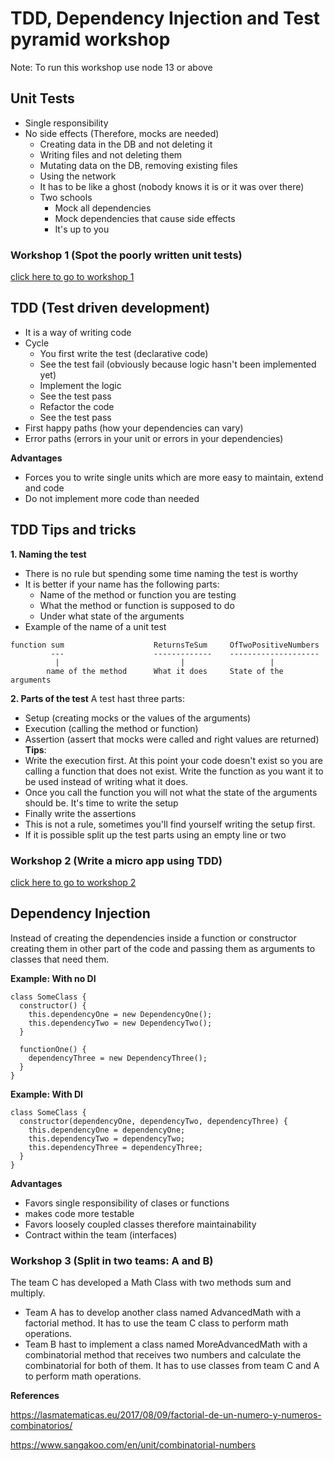 # TDD, Dependency Injection and Test pyramid workshop
Note: To run this workshop use node 13 or above

## Unit Tests
- Single responsibility
- No side effects (Therefore, mocks are needed)
  - Creating data in the DB and not deleting it
  - Writing files and not deleting them
  - Mutating data on the DB, removing existing files
  - Using the network
  - It has to be like a ghost (nobody knows it is or it was over there)
  - Two schools 
    - Mock all dependencies
    - Mock dependencies that cause side effects
    - It's up to you
### Workshop 1 (Spot the poorly written unit tests)
[click here to go to workshop 1](workshop-1/README.md)

## TDD (Test driven development)
- It is a way of writing code
- Cycle
  - You first write the test (declarative code)
  - See the test fail (obviously because logic hasn't been implemented yet)
  - Implement the logic
  - See the test pass
  - Refactor the code
  - See the test pass
- First happy paths (how your dependencies can vary)
- Error paths (errors in your unit or errors in your dependencies)

__Advantages__
- Forces you to write single units which are more easy to maintain, extend and code
- Do not implement more code than needed

## TDD Tips and tricks<br/>
__1. Naming the test__<br/>
- There is no rule but spending some time naming the test is worthy
- It is better if your name has the following parts:
  - Name of the method or function you are testing
  - What the method or function is supposed to do
  - Under what state of the arguments
- Example of the name of a unit test
```
function sum                    ReturnsTeSum     OfTwoPositiveNumbers
         ---                    -------------    --------------------
          |                           |                   |
        name of the method      What it does     State of the arguments
```

__2. Parts of the test__
A test hast three parts:
- Setup (creating mocks or the values of the arguments)
- Execution (calling the method or function)
- Assertion (assert that mocks were called and right values are returned)
__Tips__:
- Write the execution first. At this point your code doesn't exist so you are calling a function that does not exist. Write the function as you want it to be used instead of writing what it does.
- Once you call the function you will not what the state of the arguments should be. It's time to write the setup
- Finally write the assertions
- This is not a rule, sometimes you'll find yourself writing the setup first.
- If it is possible split up the test parts using an empty line or two

### Workshop 2 (Write a micro app using TDD)
[click here to go to workshop 2](workshop-2/Readme.md)

## Dependency Injection
Instead of creating the dependencies inside a function or constructor creating them in other part of the code and passing them as arguments to classes that need them.

__Example: With no DI__
```
class SomeClass {
  constructor() {
    this.dependencyOne = new DependencyOne();
    this.dependencyTwo = new DependencyTwo();
  }

  functionOne() {
    dependencyThree = new DependencyThree();
  }
}
```

__Example: With DI__
```
class SomeClass {
  constructor(dependencyOne, dependencyTwo, dependencyThree) {
    this.dependencyOne = dependencyOne;
    this.dependencyTwo = dependencyTwo;
    this.dependencyThree = dependencyThree;
  }
}
```

__Advantages__
- Favors single responsibility of clases or functions
- makes code more testable
- Favors loosely coupled classes therefore maintainability
- Contract within the team (interfaces)

### Workshop 3 (Split in two teams: A and B)
The team C has developed a Math Class with two methods sum and multiply.
- Team A has to develop another class named AdvancedMath with a factorial method. It has to use the team C class to perform math operations.
- Team B hast to implement a class named MoreAdvancedMath with a combinatorial method that receives two numbers and calculate the combinatorial for both of them. It has to use classes from team C and A to perform math operations.

__References__

https://lasmatematicas.eu/2017/08/09/factorial-de-un-numero-y-numeros-combinatorios/

https://www.sangakoo.com/en/unit/combinatorial-numbers

